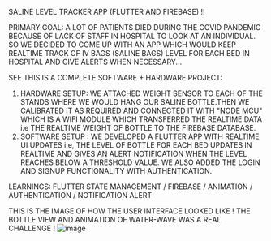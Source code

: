 SALINE LEVEL TRACKER APP (FLUTTER AND FIREBASE) !!

PRIMARY GOAL:
A LOT OF PATIENTS DIED DURING THE COVID PANDEMIC BECAUSE OF LACK OF STAFF IN HOSPITAL TO LOOK AT AN INDIVIDUAL. SO WE DECIDED TO COME UP WITH AN APP WHICH WOULD KEEP 
REALTIME TRACK OF IV BAGS (SALINE BAGS) LEVEL FOR EACH BED IN HOSPITAL AND GIVE ALERTS WHEN NECESSARY...

SEE THIS IS A COMPLETE SOFTWARE + HARDWARE PROJECT:
1) HARDWARE SETUP: WE ATTACHED WEIGHT SENSOR TO EACH OF THE STANDS WHERE WE WOULD HANG OUR SALINE BOTTLE.THEN WE CALIBRATED IT AS REQUIRED AND CONNECTED IT
WITH "NODE MCU" WHICH IS A WIFI MODULE WHICH TRANSFERRED THE REALTIME DATA i.e THE REALTIME WEIGHT OF BOTTLE TO THE FIREBASE DATABASE.
2) SOFTWARE SETUP : WE DEVELOPED A FLUTTER APP WITH REALTIME UI UPDATES i.e, THE LEVEL OF BOTTLE FOR EACH BED UPDATES IN REALTIME AND GIVES AN ALERT NOTIFICATION
WHEN THE LEVEL REACHES BELOW A THRESHOLD VALUE. WE ALSO ADDED THE LOGIN AND SIGNUP FUNCTIONALITY WITH AUTHENTICATION.

LEARNINGS:
FLUTTER STATE MANAGEMENT / FIREBASE / ANIMATION / AUTHENTICATION / NOTIFICATION ALERT

THIS IS THE IMAGE OF HOW THE USER INTERFACE LOOKED LIKE ! THE BOTTLE VIEW AND ANIMATION OF WATER-WAVE WAS A REAL CHALLENGE !
![image](https://github.com/VedantRawale/Saline-Bottle-Level-Tracker-App-Fluttter-Firebase/assets/122515373/faa061ad-aad6-4dc5-b709-a9cfeef03173)


